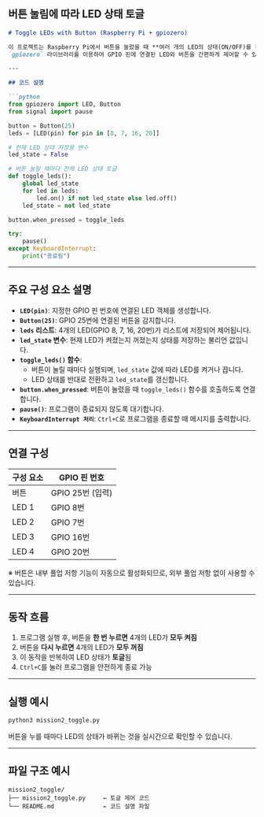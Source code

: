 

## 버튼 눌림에 따라 LED 상태 토글

```markdown
# Toggle LEDs with Button (Raspberry Pi + gpiozero)

이 프로젝트는 Raspberry Pi에서 버튼을 눌렀을 때 **여러 개의 LED의 상태(ON/OFF)를 전환(toggle)** 하는 프로그램입니다.  
`gpiozero` 라이브러리를 이용하여 GPIO 핀에 연결된 LED와 버튼을 간편하게 제어할 수 있습니다.

---

## 코드 설명

```python
from gpiozero import LED, Button
from signal import pause

button = Button(25)
leds = [LED(pin) for pin in [8, 7, 16, 20]]

# 현재 LED 상태 저장용 변수
led_state = False

# 버튼 눌릴 때마다 전체 LED 상태 토글
def toggle_leds():
    global led_state
    for led in leds:
        led.on() if not led_state else led.off()
    led_state = not led_state

button.when_pressed = toggle_leds

try:
    pause()
except KeyboardInterrupt:
    print("종료됨")
```

---

## 주요 구성 요소 설명

- **`LED(pin)`**: 지정한 GPIO 핀 번호에 연결된 LED 객체를 생성합니다.
- **`Button(25)`**: GPIO 25번에 연결된 버튼을 감지합니다.
- **`leds` 리스트**: 4개의 LED(GPIO 8, 7, 16, 20번)가 리스트에 저장되어 제어됩니다.
- **`led_state` 변수**: 현재 LED가 켜졌는지 꺼졌는지 상태를 저장하는 불리언 값입니다.
- **`toggle_leds()` 함수**:
  - 버튼이 눌릴 때마다 실행되며, `led_state` 값에 따라 LED를 켜거나 끕니다.
  - LED 상태를 반대로 전환하고 `led_state`를 갱신합니다.
- **`button.when_pressed`**: 버튼이 눌렸을 때 `toggle_leds()` 함수를 호출하도록 연결합니다.
- **`pause()`**: 프로그램이 종료되지 않도록 대기합니다.
- **`KeyboardInterrupt 처리`**: `Ctrl+C`로 프로그램을 종료할 때 메시지를 출력합니다.

---

## 연결 구성

| 구성 요소 | GPIO 핀 번호 |
|------------|--------------|
| 버튼       | GPIO 25번 (입력) |
| LED 1      | GPIO 8번 |
| LED 2      | GPIO 7번 |
| LED 3      | GPIO 16번 |
| LED 4      | GPIO 20번 |

※ 버튼은 내부 풀업 저항 기능이 자동으로 활성화되므로, 외부 풀업 저항 없이 사용할 수 있습니다.

---

## 동작 흐름

1. 프로그램 실행 후, 버튼을 **한 번 누르면** 4개의 LED가 **모두 켜짐**
2. 버튼을 **다시 누르면** 4개의 LED가 **모두 꺼짐**
3. 이 동작을 반복하여 LED 상태가 **토글**됨
4. `Ctrl+C`를 눌러 프로그램을 안전하게 종료 가능

---

## 실행 예시

```bash
python3 mission2_toggle.py
```

버튼을 누를 때마다 LED의 상태가 바뀌는 것을 실시간으로 확인할 수 있습니다.

---

## 파일 구조 예시

```
mission2_toggle/
├── mission2_toggle.py     ← 토글 제어 코드
└── README.md              ← 코드 설명 파일
```

```
